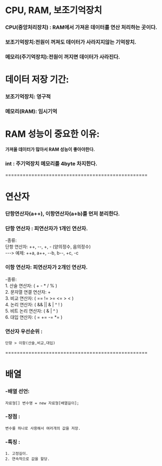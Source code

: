 # CPU, RAM, 보조기억장치
### CPU(중앙처리장치) : RAM에서 가져온 데이터를 연산 처리하는 곳이다. 
### 보조기억장치:전원이 꺼져도 데이터가 사라지지않는 기억장치.
### 메모리(주기억장치):전원이 꺼지면 데이터가 사라진다.

# 데이터 저장 기간:
### 보조기억장치: 영구적
### 메모리(RAM): 임시기억

# RAM 성능이 중요한 이유:  
#### 가져올 데이터가 많아서 RAM 성능이 좋아야한다.
### int : 주기억장치 메모리를 4byte 차지한다.

=================================================

# 연산자
### 단항연산자(a++), 이항연산자(a+b)를 먼저 분리한다.

### 단항 연산자 : 피연산자가 1개인 연산자.
-종류:  
	단항 연산자: ++, --, +, - (양의정수, 음의정수)   
	---> 예제: ++a, a++, --b, b--, +c, -c  

### 이항 연산자: 피연산자가 2개인 연산자.
-종류:  
	1. 산술 연산자: ( +  -  *  /   % )  
	2. 문자열 연결 연산자: +  
	3. 비교 연산자: ( ==  !=  >=  <=  >  < )  
	4. 논리 연산자: ( &&   ||  &  |  ^  ! )  
	5. 비트 논리 연산자: ( &  |  ^ )  
	6. 대입 연산자: ( =  +=  -=  *= )  

### 연산자 우선순위 : 
	단항 > 이항(산술,비교,대입)  

=================================================

# 배열
### -배열 선언:   
	자료형[] 변수명 = new 자료형[배열길이];  
### -장점 : 
	변수를 하나로 사용해서 여러개의 값을 저장.  
### -특징 : 
	1. 고정길이.  
	2. 연속적으로 값을 할당.  


